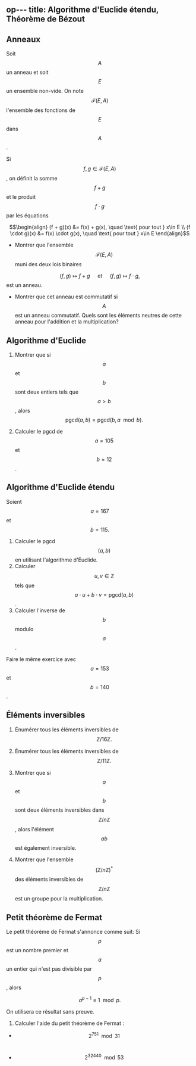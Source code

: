 op---
title: Algorithme d'Euclide étendu, Théorème de Bézout
---
## Anneaux

 Soit $$A$$ un anneau et soit $$E$$ un ensemble non-vide. On note $$\mathcal{F}(E,A)$$ l'ensemble des fonctions de $$E$$ dans $$A$$.

Si $$f, g \in \mathcal{F}(E,A)$$, on définit la somme $$f+g$$ et le produit $$f\cdot g$$ par les équations

$$\begin{align}
(f + g)(x) &= f(x) + g(x), \quad \text{ pour tout } x\in E \\
(f \cdot g)(x) &= f(x) \cdot g(x), \quad \text{ pour tout } x\in E
\end{align}$$

+ Montrer que l'ensemble $$\mathcal{F}(E, A)$$ muni des deux lois binaires

$$(f,g) \mapsto f + g \quad \text{ et } \quad (f, g) \mapsto f \cdot g,$$ est un anneau.  

+ Montrer que cet anneau est commutatif si $$A$$ est un anneau commutatif. Quels sont les éléments neutres de cette anneau pour l'addition et la multiplication?

## Algorithme d'Euclide

1. Montrer que si $$a$$ et $$b$$ sont deux entiers tels que $$a>b$$, alors $$\mathrm{pgcd}(a, b) = \mathrm{pgcd}(b, a \mod{b}).$$

2. Calculer le pgcd de $$a =105$$ et $$b = 12$$.

## Algorithme d'Euclide étendu

Soient $$a = 167$$ et $$b = 115.$$

1. Calculer le pgcd$$(a,b)$$ en utilisant l'algorithme d'Euclide.
2. Calculer $$u, v\in \mathbb{Z}$$ tels que $$a\cdot u + b\cdot v = \mathrm{pgcd}(a,b)$$.
3. Calculer l'inverse de $$b$$ modulo $$a$$.

Faire le même exercice avec $$a = 153$$ et $$b = 140$$.

## Éléments inversibles

1. Énumérer tous les éléments inversibles de $$\mathbb{Z}/16\mathbb{Z}.$$

2. Énumérer tous les éléments inversibles de $$\mathbb{Z}/11\mathbb{Z}.$$

3. Montrer que si $$a$$ et $$b$$ sont deux éléments inversibles dans $$\mathbb{Z}/n\mathbb{Z}$$, alors l'élément $$ab$$ est également inversible.

4. Montrer que l'ensemble $$(\mathbb{Z}/n\mathbb{Z})^*$$ des éléments inversibles de $$\mathbb{Z}/n\mathbb{Z}$$  est un groupe pour la multiplication.

## Petit théorème de Fermat

Le petit théorème de Fermat s'annonce comme suit: Si $$p$$ est un nombre premier et $$a$$ un entier qui n'est pas divisible par $$p$$, alors

$$a^{p-1} \equiv 1 \mod{p}.$$

On utilisera ce résultat sans preuve. 

1. Calculer l'aide du petit théorème de Fermat :

- $$2^{751} \mod{31}$$ $$\quad$$

- $$2^{32440} \mod{53}$$ $$\quad$$
